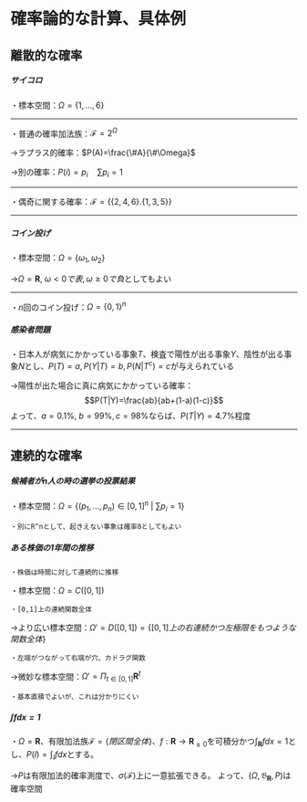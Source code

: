 # 確率論的な計算、具体例

## 離散的な確率

##### サイコロ
・標本空間：$\Omega=\{1,...,6\}$

---

・普通の確率加法族：$\mathcal{F}=2^{\Omega}$

→ラプラス的確率：$P(A)=\frac{\#A}{\#\Omega}$

→別の確率：$P(i)=p_i\quad\sum p_i=1$

---

・偶奇に関する確率：$\mathcal{F}=\{\{2,4,6\}.\{1,3,5\}\}$

---

##### コイン投げ
・標本空間：$\Omega=\{\omega_1,\omega_2\}$

→$\Omega=\bm{R},\ \omega<0{で表},\omega\ge0{で負}$としてもよい

---

・$n$回のコイン投げ：$\Omega=\{0,1\}^n$

##### 感染者問題
・日本人が病気にかかっている事象$T$、検査で陽性が出る事象$Y$、陰性が出る事象$N$とし、$P(T)=a,P(Y|T)=b,P(N|T^c)=c$が与えられている

→陽性が出た場合に真に病気にかかっている確率：
$$P(T|Y)=\frac{ab}{ab+(1-a)(1-c)}$$
よって、$a=0.1\%,\ b=99\%,c=98\%$ならば、$P(T|Y)=4.7\%$程度

---

## 連続的な確率

##### 候補者が$n$人の時の選挙の投票結果
・標本空間：$\Omega=\{(p_1,...,p_n)\in[0,1]^n\ |\ \sum p_i=1\}$

    ・別にR^nとして、起きえない事象は確率0としてもよい

##### ある株価の$1$年間の推移

    ・株価は時間に対して連続的に推移

・標本空間：$\Omega=C([0,1])$

    ・[0,1]上の連続関数全体

→より広い標本空間：$\Omega'=D([0,1])=\{[0,1]{上の右連続かつ左極限をもつような関数全体}\}$

    ・左端がつながって右端が穴、カドラグ関数

→微妙な標本空間：$\Omega'=\Pi_{t\in[0,1]}\bm{R}^t$

    ・基本直積でよいが、これは分かりにくい

##### $\int fdx=1$
・$\Omega=\bm{R}$、有限加法族$\mathcal{F}=\{{閉区間全体}\}$、$f:\bm{R}\to\bm{R}_{\ge0}$を可積分かつ$\int_{\bm{R}}fdx=1$とし、$P(I)=\int_I fdx$とする。

→$P$は有限加法的確率測度で、$\sigma(\mathcal{F})$上に一意拡張できる。
よって、$(\Omega,\mathfrak{B}_{\bm{R}},P)$は確率空間

